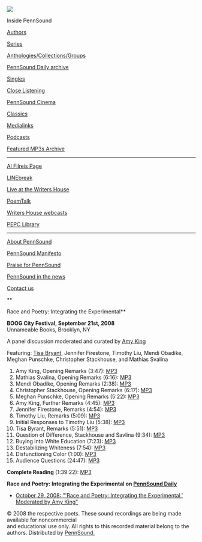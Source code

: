 ![](PennSound_flat.gif)

  

  
  

Inside PennSound

[Authors](authors.php)

[Series](series.php)

[Anthologies/Collections/Groups](anthologies.php)

[PennSound Daily archive](http://writing.upenn.edu/pennsound/daily)

[Singles](http://writing.upenn.edu/pennsound/singles)

[Close Listening](Close-Listening.php)

[PennSound Cinema](video.php)

[Classics](classics.php)

[Medialinks](http://writing.upenn.edu/wh/multimedia/medialinks/index.php)

[Podcasts](http://writing.upenn.edu/pennsound/podcasts.php)

[Featured MP3s Archive](featured-resources-archive.php)

------------------------------------------------------------------------

[Al Filreis Page](Filreis.html)

[LINEbreak](LINEbreak.html)

[Live at the Writers House](http://writing.upenn.edu/%7Ewh/involved/series/live/)

[PoemTalk](http://jacket2.org/content/poem-talk)

[Writers House webcasts](http://writing.upenn.edu/%7Ewh/webcasts/)

[PEPC
Library](http://writing.upenn.edu/pepc/contents.html)

------------------------------------------------------------------------

[About PennSound](http://writing.upenn.edu/pennsound/about.php)

[PennSound Manifesto](http://writing.upenn.edu/pennsound/manifesto.php)

<span class="quoted1">[Praise for PennSound](http://writing.upenn.edu/pennsound/praise.php)</span>

[PennSound in the news](http://writing.upenn.edu/pennsound/news)

[Contact us](mailto:pennsound@writing.upenn.edu)

**  
  
Race and Poetry: Integrating the Experimental**

**BOOG City Festival, September 21st, 2008**  
Unnameable Books, Brooklyn, NY  

A panel discussion moderated and curated by [Amy King](http://writing.upenn.edu/pennsound/x/King.html)  
  
Featuring: [Tisa Bryant](http://writing.upenn.edu/pennsound/x/Bryant.html), Jennifer Firestone, Timothy Liu,
Mendi
Obadike,  
Meghan Punschke, Christopher Stackhouse, and
Mathias
Svalina  
  
  
1. Amy King, Opening Remarks (3:47): [MP3](http://media.sas.upenn.edu/pennsound/groups/Race-And-Poetry/Race-and-Poetry_01_Opening-Remarks-Amy-King_Unnameable-Books_Brooklyn_9-21-08.mp3)  
2. Mathias Svalina, Opening Remarks (6:16): [MP3](http://media.sas.upenn.edu/pennsound/groups/Race-And-Poetry/Race-and-Poetry_02_Opening-Remarks-Mathias-Svalina_Unnameable-Books_Brooklyn_9-21-08.mp3)  
3. Mendi Obadike, Opening Remarks (2:38): [MP3](http://media.sas.upenn.edu/pennsound/groups/Race-And-Poetry/Race-and-Poetry_03_Opening-Remarks-Mendi-Obadike_Unnameable-Books_Brooklyn_9-21-08.mp3)  
4. Christopher Stackhouse, Opening Remarks (6:17): [MP3](http://media.sas.upenn.edu/pennsound/groups/Race-And-Poetry/Race-and-Poetry_04_Opening-Remarks-Christopher-Stackhouse_Unnameable-Books_Brooklyn_9-21-08.mp3)  
5. Meghan Punschke, Opening Remarks (5:22): [MP3](http://media.sas.upenn.edu/pennsound/groups/Race-And-Poetry/Race-and-Poetry_05_Opening-Remarks-Meghan-Punschke_Unnameable-Books_Brooklyn_9-21-08.mp3)  
6. Amy King, Further Remarks (4:45): [MP3](http://media.sas.upenn.edu/pennsound/groups/Race-And-Poetry/Race-and-Poetry_06_Opening-Remarks-Amy-King_Unnameable-Books_Brooklyn9-21-08.mp3)  
7. Jennifer Firestone, Remarks (4:54): [MP3](http://media.sas.upenn.edu/pennsound/groups/Race-And-Poetry/Race-and-Poetry_07_Opening-Remarks-Jennifer-Firestone_Unnameable-Books_Brooklyn_9-21-08.mp3)  
8. Timothy Liu, Remarks (5:09): [MP3](http://media.sas.upenn.edu/pennsound/groups/Race-And-Poetry/Race-and-Poetry_08_Opening-Remarks-Timothy-Liu_Unnameable-Books_Brooklyn_9-21-08.mp3)  
9. Initial Responses to Timothy Liu (5:38): [MP3](http://media.sas.upenn.edu/pennsound/groups/Race-And-Poetry/Race-and-Poetry_09_Response-to-Liu_Unnameable-Books_Brooklyn_9-21-08.mp3)  
10. Tisa Byrant, Remarks (5:51): [MP3](http://media.sas.upenn.edu/pennsound/groups/Race-And-Poetry/Race-and-Poetry_10_Response-to-Lui_Unnameable-Books_Brooklyn_9-21-08.mp3)  
11. Question of Difference, Stackhouse and Savlina (9:34): [MP3](http://media.sas.upenn.edu/pennsound/groups/Race-And-Poetry/Race-and-Poetry_11_Question-of-Difference_Stackhouse-Svalina_Unnameable-Books_Brooklyn_9-28-08.mp3)  
12. Buying into White Education (7:23): [MP3](http://media.sas.upenn.edu/pennsound/groups/Race-And-Poetry/Race-and-Poetry_12_Buying-into-White-Education_Unnameable-Books_Brooklyn_9-28-08.mp3)  
13. Destabilizing Whiteness (7:54): [MP3](http://media.sas.upenn.edu/pennsound/groups/Race-And-Poetry/Race-and-Poetry_13_Destabilizing-Whiteness_Unnameable-Books_Brooklyn-9-28-08.mp3)  
14. Disfunctioning Color (1:00): [MP3](http://media.sas.upenn.edu/pennsound/groups/Race-And-Poetry/Race-and-Poetry_14_Disfuctioning-Color_Unnameable-Books_Brooklyn_9-28-08.mp3)  
15. Audience Questions (24:47): [MP3](http://media.sas.upenn.edu/pennsound/groups/Race-And-Poetry/Race-and-Poetry_15_Audience-Questions_Unnameable-Books_Brooklyn_9-28-08.mp3)  
  
  
**Complete Reading** (1:39:22): [MP3](http://media.sas.upenn.edu/pennsound/groups/Race-And-Poetry/Race-and-Poetry_Complete-Reading_Unnameable-Books_Brooklyn_9-21-08.mp3)
   
  
**Race and Poetry: Integrating the Experimental on [PennSound Daily](http://writing.upenn.edu/pennsound/daily)**  

-   [October 29, 2008: "'Race and Poetry: Integrating the Experimental,' Moderated by Amy King"](http://writing.upenn.edu/pennsound/daily/200810.php#29_18:50)

  

© 2008 the respective poets. These sound recordings are being made available for noncommercial  
and educational
use only. All rights to this recorded material belong to the authors. Distributed by
[PennSound.](../index.html)

>
